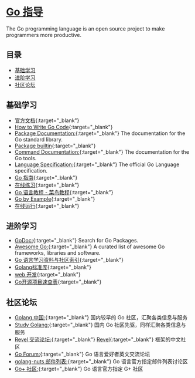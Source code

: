 # [Go 指导](https://openset.github.io/go-guide/)
The Go programming language is an open source project to make programmers more productive.

## 目录
  - [基础学习](#基础学习)
  - [进阶学习](#进阶学习)
  - [社区论坛](#社区论坛)

## 基础学习
  - [官方文档](https://golang.org/doc/){:target="_blank"}
  - [How to Write Go Code](https://golang.org/doc/code.html){:target="_blank"}
  - [Package Documentation:](https://golang.org/pkg/){:target="_blank"} The documentation for the Go standard library.
  - [Package builtin](https://golang.org/pkg/builtin/){:target="_blank"}
  - [Command Documentation:](https://golang.org/doc/cmd){:target="_blank"} The documentation for the Go tools.
  - [Language Specification:](https://golang.org/ref/spec){:target="_blank"} The official Go Language specification.
  - [Go 指南](https://tour.go-zh.org/list){:target="_blank"}
  - [在线练习](https://tour.go-zh.org/welcome/1){:target="_blank"}
  - [Go 语言教程 - 菜鸟教程](http://www.runoob.com/go/go-tutorial.html){:target="_blank"}
  - [Go by Example](https://gobyexample.com/){:target="_blank"}
  - [在线运行](https://play.golang.org/){:target="_blank"}

## 进阶学习
  - [GoDoc:](https://godoc.org/){:target="_blank"} Search for Go Packages.
  - [Awesome Go:](https://awesome-go.com/){:target="_blank"} A curated list of awesome Go frameworks, libraries and software.
  - [Go 语言学习资料与社区索引](https://github.com/Unknwon/go-study-index){:target="_blank"}
  - [Golang标准库](https://github.com/polaris1119/The-Golang-Standard-Library-by-Example){:target="_blank"}
  - [web 开发](https://github.com/astaxie/build-web-application-with-golang/blob/master/zh/preface.md){:target="_blank"}
  - [Go开源项目速查表](http://www.ctolib.com/cheatsheets-go-project.html){:target="_blank"}

## 社区论坛
  - [Golang 中国:](http://www.golangtc.com/){:target="_blank"} 国内较早的 Go 社区，汇聚各类信息与服务
  - [Study Golang:](http://studygolang.com/){:target="_blank"} 国内 Go 社区先驱，同样汇聚各类信息与服务
  - [Revel 交流论坛:](http://gorevel.cn/){:target="_blank"} [Revel](https://github.com/revel/revel){:target="_blank"} 框架的中文社区
  - [Go Forum:](https://forum.golangbridge.org/){:target="_blank"} Go 语言爱好者英文交流论坛
  - [golang-nuts 邮件列表:](https://groups.google.com/forum/#!forum/golang-nuts){:target="_blank"} Go 语言官方指定邮件列表讨论区
  - [Go+ 社区:](https://plus.google.com/u/0/communities/114112804251407510571){:target="_blank"} Go 语言官方指定 G+ 社区
